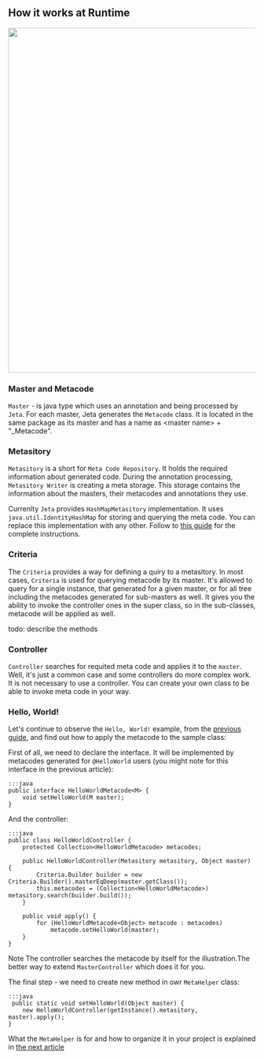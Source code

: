 <div class="page-header">
  <h2>How it works at Runtime</h2>
</div>

<img src="/static/images/at_runtime.png" width="700px"/>

### Master and Metacode
`Master` - is java type which uses an annotation and being processed by `Jeta`. For each master, Jeta generates the `Metacode` class. It is located in the same package as its master and has a name as &lt;master name&gt; + "_Metacode".

### Metasitory
`Metasitory` is a short for `Meta Code Repository`. It holds the required information about generated code. During the annotation processing, `Metasitory Writer` is creating a meta storage. This storage contains the information about the masters, their metacodes and annotations they use.

Currenlty `Jeta` provides `HashMapMetasitory` implementation. It uses `java.util.IdentityHashMap` for storing and querying the meta code. You can replace this implementation with any other. Follow to [this guide](/guide/custom-metasitory) for the complete instructions.

### Criteria
The `Criteria` provides a way for defining a quiry to a metasitory. In most cases, `Criteria` is used for querying metacode by its master. It's allowed to query for a single instance, that generated for a given master, or for all tree including the metacodes generated for sub-masters as well. It gives you the ability to invoke the controller ones in the super class, so in the sub-classes, metacode will be applied as well.


todo: describe the methods

### Controller
`Controller` searches for requited meta code and applies it to the `master`. Well, it's just a common case and some controllers do more complex work. It is not necessary to use a controller. You can create your own class to be able to invoke meta code in your way.

### Hello, World!
Let's continue to observe the `Hello, World!` example, from the [previous guide](/guide/code-generating), and find out how to apply the metacode to the sample class:

First of all, we need to declare the interface. It will be implemented by metacodes generated for `@HelloWorld` users (you might note for this interface in the previous article):

    :::java
    public interface HelloWorldMetacode<M> {
        void setHelloWorld(M master);
    }

And the controller:

    :::java
    public class HelloWorldController {
        protected Collection<HelloWorldMetacode> metacodes;

        public HelloWorldController(Metasitory metasitory, Object master) {
            Criteria.Builder builder = new Criteria.Builder().masterEqDeep(master.getClass());
            this.metacodes = (Collection<HelloWorldMetacode>) metasitory.search(builder.build());
        }

        public void apply() {
            for (HelloWorldMetacode<Object> metacode : metacodes)
                metacode.setHelloWorld(master);
        }
    }

<span class="label label-info">Note</span> The controller searches the metacode by itself for the illustration.The better way to extend `MasterController` which does it for you.

The final step - we need to create new method in owr `MetaHelper` class:

    :::java
     public static void setHelloWorld(Object master) {
        new HelloWorldController(getInstance().metasitory, master).apply();
    }

What the `MetaHelper` is for and how to organize it in your project is explained in [the next article](/guide/meta-helper)

